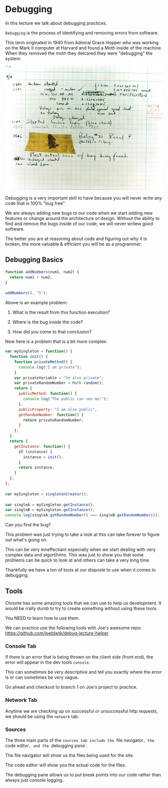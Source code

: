 # Debugging

In this lecture we talk about debugging practices.

`Debugging` is the process of identifying and removing errors from software.

This term originated in 1940 from Admiral Grace Hopper who was working on the Mark II computer at Harvard and found a Moth inside of the machine. When they removed the moth they delcared they were "debugging" the system.

![Debugging](images/debugging.jpg)

Debugging is a very important skill to have because you will never write any code that is 100% "bug free".

We are always adding new bugs to our code when we start adding new features or change around the architecture or design. Without the ability to find and remove the bugs inside of our code, we will never writew good software.

The better you are at reasoning about code and figuring out why it is broken, the more valuable & efficient you will be as a programmer.

## Debugging Basics

```js
function addNumbers(num1, num2) {
  return num1 + num2;
}

addNumbers(4, "5");
```

Above is an example problem:

1. What is the result from this function execution?

2. Where is the bug inside the code?

3. How did you come to that conclusion?

Now here is a problem that is a bit more complex:

```js
var mySingleton = function() {
  function init() {
    function privateMethod() {
      console.log("I am private");
    }
    var privateVariable = "Im also private";
    var privateRandomNumber = Math.random();
    return {
      publicMethod: function() {
        console.log("The public can see me!");
      },
      publicProperty: "I am also public",
      getRandomNumber: function() {
        return privateRandomNumber;
      }
    };
  }
  return {
    getInstance: function() {
      if (instance) {
        instance = init();
      }
      return instance;
    }
  };
};

var mySingleton = singletonCreator();

var singleA = mySingleton.getInstance();
var singleB = mySingleton.getInstance();
console.log(singleA.getRandomNumber() === singleB.getRandomNumber());
```

Can you find the bug?

This problem was just trying to take a look at this can take forever to figure out what's going on.

This can be very inneffectiant especially when we start dealing with very complex data and algortihims. This was just to show you that some problems can be quick to look at and others can take a very long time.

Thankfully we have a ton of tools at our disposle to use when it comes to debugging.

## Tools

Chrome has some amazing tools that we can use to help us development. It would be rrally dumb to try to create something without using these tools.

You NEED to learn how to use them.

We can practice use the following tools with Joe's awesome repo: https://github.com/joeblank/debug-lecture-helper

### Console Tab

If there is an error that is being thrown on the client side (front end), the error will appear in the dev tools `console`.

This can sometimes be very descriptive and tell you exactly where the error is or can sometimes be very vague.

Go ahead and checkout to branch 1 on Joe's project to practice.

### Network Tab

Anytime we are checking up on successful or unsuccessful http requests, we should be using the `network` tab.

### Sources

The three main parts of the `sources tab include the `file navigator`, the `code editor`, and the `debugging pane`.

The file navigator will show us the files being used for the site.

The code editor will show you the actual code for the files.

The debugging pane allows us to put break points into our code rather than always just console logging.